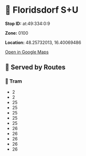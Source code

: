# 🚉 Floridsdorf S+U


**Stop ID:** at:49:334:0:9

**Zone:** 0100

**Location:** 48.25732013, 16.40069486

[Open in Google Maps](https://www.google.com/maps?q=48.25732013,16.40069486)

## 🚆 Served by Routes

### 🚊 Tram
- 2
- 2
- 25
- 25
- 25
- 25
- 25
- 26
- 26
- 26
- 26
- 26